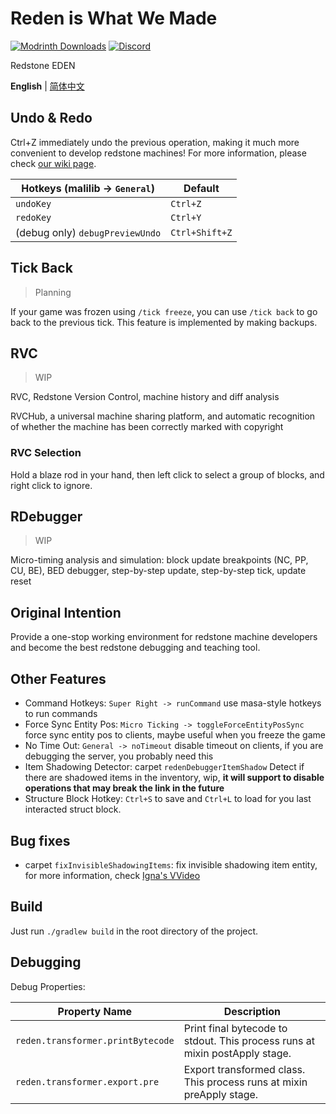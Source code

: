 # Reden is What We Made

[![Modrinth Downloads](https://img.shields.io/modrinth/dt/reden?style=flat-square&label=Modrinth)](https://modrinth.com/mod/reden)
[![Discord](https://img.shields.io/discord/1140304794976792707?logo=discord&label=discord)](https://discord.gg/fCxmEyFgAd)

Redstone EDEN

**English** | [简体中文](./README.zh-CN.md)

## Undo & Redo

Ctrl+Z immediately undo the previous operation, making it much more convenient to develop redstone machines!
For more information, please check [our wiki page](https://wiki.redenmc.com/Undo-and-Redo).

|  Hotkeys (malilib -> `General`) |    Default     |
|---------------------------------|----------------|
|                       `undoKey` |    `Ctrl+Z`    |
|                       `redoKey` |    `Ctrl+Y`    |
| (debug only) `debugPreviewUndo` | `Ctrl+Shift+Z` |

## Tick Back
> Planning

If your game was frozen using `/tick freeze`, you can use `/tick back` to go back to the previous tick. This feature is implemented by making backups.

## RVC
> WIP

RVC, Redstone Version Control, machine history and diff analysis

RVCHub, a universal machine sharing platform, and automatic recognition of whether the machine has been correctly marked with copyright

### RVC Selection

Hold a blaze rod in your hand, then left click to select a group of blocks, and right click to ignore.

## RDebugger
> WIP

Micro-timing analysis and simulation: block update breakpoints (NC, PP, CU, BE), BED debugger, step-by-step update, step-by-step tick, update reset

## Original Intention

Provide a one-stop working environment for redstone machine developers and become the best redstone debugging and teaching tool.

## Other Features

+ Command Hotkeys: `Super Right -> runCommand` use masa-style hotkeys to run commands
+ Force Sync Entity Pos: `Micro Ticking -> toggleForceEntityPosSync` force sync entity pos to clients, maybe useful when you freeze the game
+ No Time Out: `General -> noTimeout` disable timeout on clients, if you are debugging the server, you probably need this
+ Item Shadowing Detector: carpet `redenDebuggerItemShadow` Detect if there are shadowed items in the inventory, wip, **it will support to disable operations that may break the link in the future**
+ Structure Block Hotkey: `Ctrl+S` to save and `Ctrl+L` to load for you last interacted struct block.

## Bug fixes

+ carpet `fixInvisibleShadowingItems`: fix invisible shadowing item entity, for more information, check [Igna's VVideo](https://www.youtube.com/watch?v=HSOSWHIg7Mk)

## Build

Just run `./gradlew build` in the root directory of the project.

## Debugging

Debug Properties:

| Property Name                     | Description                                                                 |
|-----------------------------------|-----------------------------------------------------------------------------|
| `reden.transformer.printBytecode` | Print final bytecode to stdout. This process runs at mixin postApply stage. |
| `reden.transformer.export.pre`    | Export transformed class. This process runs at mixin preApply stage.        |
